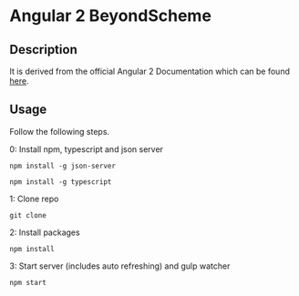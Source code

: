 # Angular 2 BeyondScheme

## Description
It is derived from the official Angular 2 Documentation which can be found [here](https://angular.io/docs/ts/latest/quickstart.html).
## Usage
Follow the following steps.

0: Install npm, typescript and json server
```
npm install -g json-server
```
```
npm install -g typescript
```
1: Clone repo
```
git clone
```
2: Install packages
```
npm install
```
3: Start server (includes auto refreshing) and gulp watcher
```
npm start
```
